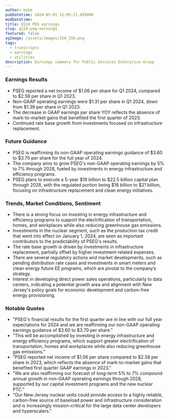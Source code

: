 ```yaml
---
author: mike
pubDatetime: 2024-05-01 12:05:21.495000
modDatetime: 
title: Q124 PEG earnings
slug: q124-peg-earnings
featured: false
ogImage: /assets/images/250_250.png
tags:
  - transcripts
  - earnings
  - utilities
description: Earnings summary for Public Services Enterprise Group
---
```

### Earnings Results
- PSEG reported a net income of $1.06 per share for Q1 2024, compared to $2.58 per share in Q1 2023.
- Non-GAAP operating earnings were $1.31 per share in Q1 2024, down from $1.39 per share in Q1 2023.
- The decrease in GAAP earnings per share YOY reflects the absence of mark-to-market gains that benefited the first quarter of 2023.
- Continued rate base growth from investments focused on infrastructure replacement.

### Future Guidance
- PSEG is reaffirming its non-GAAP operating earnings guidance of $3.60 to $3.70 per share for the full year of 2024.
- The company aims to grow PSEG's non-GAAP operating earnings by 5% to 7% through 2028, fueled by investments in energy infrastructure and efficiency programs.
- PSEG plans to execute a 5-year $19 billion to $22.5 billion capital plan through 2028, with the regulated portion being $18 billion to $21 billion, focusing on infrastructure replacement and clean energy initiatives.

### Trends, Market Conditions, Sentiment
- There is a strong focus on investing in energy infrastructure and efficiency programs to support the electrification of transportation, homes, and workplaces while also reducing greenhouse gas emissions.
- Investments in the nuclear segment, such as the production tax credit that went into effect on January 1, 2024, are seen as important contributors to the predictability of PSEG's results.
- The rate base growth is driven by investments in infrastructure replacement, partially offset by higher investment-related expenses.
- There are several regulatory actions and market developments, such as pending distribution rate cases and investments in smart meters and clean energy future EE programs, which are pivotal to the company’s strategy.
- Interest in developing direct power sales operations, particularly to data centers, indicating a potential growth area and alignment with New Jersey's policy goals for economic development and carbon-free energy provisioning.

### Notable Quotes
- "PSEG's financial results for the first quarter are in line with our full year expectations for 2024 and we are reaffirming our non-GAAP operating earnings guidance of $3.60 to $3.70 per share."
- "This will be accomplished by investing in energy infrastructure and energy efficiency programs, which support greater electrification of transportation, homes and workplaces while also reducing greenhouse gas emissions."
- "PSEG reported net income of $1.06 per share compared to $2.58 per share in 2023, which reflects the absence of mark-to-market gains that benefited first quarter GAAP earnings in 2023."
- "We are also reaffirming our forecast of long-term 5% to 7% compound annual growth in non-GAAP operating earnings through 2028, supported by our capital investment programs and the new nuclear PTC."
- "Our New Jersey nuclear units could provide access to a highly reliable, carbon-free source of baseload power and infrastructure consideration and is increasingly mission-critical for the large data center developers and hyperscalers."
